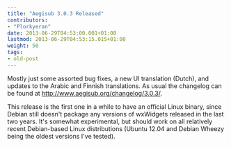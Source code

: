 ```yaml
---
title: "Aegisub 3.0.3 Released"
contributors:
- "Plorkyeran"
date: 2013-06-29T04:53:00.001+01:00
lastmod: 2013-06-29T04:53:15.015+01:00
weight: 50
tags:
- old-post
---
```

Mostly just some assorted bug fixes, a new UI translation (Dutch), and updates to the Arabic and
Finnish translations. As usual the changelog can be found at <http://www.aegisub.org/changelog/3.0.3/>.

This release is the first one in a while to have an official Linux binary, since Debian still doesn't package any versions of wxWidgets released in the last two years. It's somewhat experimental, but should work on all relatively recent Debian-based Linux distributions (Ubuntu 12.04 and Debian Wheezy being the oldest versions I've tested).

